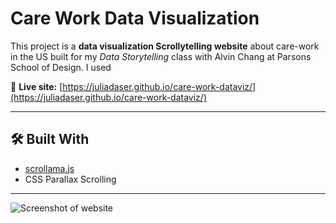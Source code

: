 # Care Work Data Visualization

This project is a **data visualization Scrollytelling website** about care-work in the US built for my *Data Storytelling* class with Alvin Chang at Parsons School of Design.
I used 

🔗 **Live site:** [https://juliadaser.github.io/care-work-dataviz/](https://juliadaser.github.io/care-work-dataviz/)

---

## 🛠️ Built With

- [scrollama.js](https://github.com/russellgoldenberg/scrollama)
- CSS Parallax Scrolling

---

![Screenshot of website](WebsiteScreenshot.JPEG)
